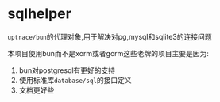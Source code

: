 # sqlhelper

`uptrace/bun`的代理对象,用于解决对pg,mysql和sqlite3的连接问题

本项目使用bun而不是xorm或者gorm这些老牌的项目主要是因为:

1. bun对postgresql有更好的支持
2. 使用标准库`database/sql`的接口定义
3. 文档更好些